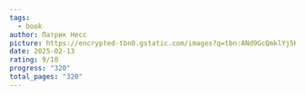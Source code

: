 ```yaml
---
tags:
  - book
author: Патрик Несс
picture: https://encrypted-tbn0.gstatic.com/images?q=tbn:ANd9GcQmklYj5K4fQeIBzQPS_FDsMiaGVJiu6FdooA&s
date: 2025-02-13
rating: 9/10
progress: "320"
total_pages: "320"
---
```

